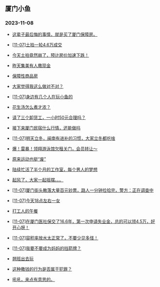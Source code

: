 ## 厦门小鱼 
### 2023-11-08

+ [这辈子最后悔的事情，就是买了厦门保障房。](http://bbs.xmfish.com/read-htm-tid-18101539.html)

+ [[11-07]土拍一轮4.6万成交](http://bbs.xmfish.com/read-htm-tid-18101665.html)

+ [今天土拍竟然崩了，预计房价加速下跌！](http://bbs.xmfish.com/read-htm-tid-18101745.html)

+ [昨天集美有人撒现金](http://bbs.xmfish.com/read-htm-tid-18101817.html)

+ [保障性商品房](http://bbs.xmfish.com/read-htm-tid-18101586.html)

+ [大家觉得我这么做对不对？](http://bbs.xmfish.com/read-htm-tid-18101958.html)

+ [[11-07]身边有几个人在玩小鱼的](http://bbs.xmfish.com/read-htm-tid-18101655.html)

+ [花生汤怎么煮才浓？](http://bbs.xmfish.com/read-htm-tid-18101646.html)

+ [请了三个卸货工，一小时50元合理吗？](http://bbs.xmfish.com/read-htm-tid-18101825.html)

+ [接下来厦门民宿什么行情，还能做吗](http://bbs.xmfish.com/read-htm-tid-18101568.html)

+ [[11-07]明天立冬，闽南有进补的习惯，大家立冬都吃啥](http://bbs.xmfish.com/read-htm-tid-18101835.html)

+ [爆！雷暴！领翔游泳馆欠租关门，会员转让～](http://bbs.xmfish.com/read-htm-tid-18101716.html)

+ [原来运动也挺“废”](http://bbs.xmfish.com/read-htm-tid-18101789.html)

+ [陆续忙活了半个月的工作室，每个男人的梦想](http://bbs.xmfish.com/read-htm-tid-18101903.html)

+ [起风了，大家一起摇摆。。。](http://bbs.xmfish.com/read-htm-tid-18101757.html)

+ [[11-07]厦门街头散落大量百元钞票，路人一分钟捡拾完，警方：正在调查中](http://bbs.xmfish.com/read-htm-tid-18101967.html)

+ [[11-07]今天18点左右一女](http://bbs.xmfish.com/read-htm-tid-18102100.html)

+ [打工人的午餐](http://bbs.xmfish.com/read-htm-tid-18101814.html)

+ [[11-07]在厦门医社保交了16.6年，第一次申请失业金，总的可以领4.5万，好开心呀！](http://bbs.xmfish.com/read-htm-tid-18102088.html)

+ [[11-07]容积率放水太正常了，不要少见多怪！](http://bbs.xmfish.com/read-htm-tid-18102053.html)

+ [[11-07]我要不要成为妈妈的挡箭牌？](http://bbs.xmfish.com/read-htm-tid-18102105.html)

+ [翘班出去玩](http://bbs.xmfish.com/read-htm-tid-18101931.html)

+ [这种撒钱的行为是否属于犯罪？](http://bbs.xmfish.com/read-htm-tid-18102054.html)

+ [吼吼，来点有意思的。](http://bbs.xmfish.com/read-htm-tid-18102040.html)

